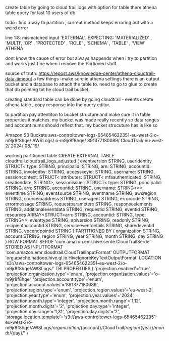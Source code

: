 create table by going to cloud trail logs with option for table there
athena table query for last 10 users of db.

todo : find a way to partition , current method keeps erroring out with a weird error

line 1:8: mismatched input 'EXTERNAL'. EXPECTING: 'MATERIALIZED' , 'MULTI', 'OR' , 'PROTECTED' , 'ROLE' , 'SCHEMA' , 'TABLE' , 'VIEW' ATHENA

dont know the cause of error but always happends when i try to partition and works just fine when i remove the Partioned stuff..


source of truth: https://repost.aws/knowledge-center/athena-cloudtrail-data-timeout
a few things
-make sure in athena settings there is an output bucket and a database to attach the table to.
need to go to glue to create that db pointing tot he cloud trail bucket.

creating standard table can be done by going cloudtrail - events create athena table , copy response into the query editor.

to partition pay attentiton to bucket structure and make sure it in table properties it matches.
my bucket was made really recently so data ranges and account nums should reflect that.
my bucket strucuture has is like so

Amazon S3
Buckets
aws-controltower-logs-654654622351-eu-west-2
o-m9jr8f8hqe/
AWSLogs/
o-m9jr8f8hqe/
891377180089/
CloudTrail/
eu-west-2/
2024/
08/
19/

working partitioned table
CREATE EXTERNAL TABLE cloudtrail.cloudtrail_logs_adjusted (
  eventversion STRING,
  useridentity STRUCT<
    type: STRING,
    principalid: STRING,
    arn: STRING,
    accountid: STRING,
    invokedby: STRING,
    accesskeyid: STRING,
    username: STRING,
    sessioncontext: STRUCT<
      attributes: STRUCT<
        mfaauthenticated: STRING,
        creationdate: STRING>,
      sessionissuer: STRUCT<
        type: STRING,
        principalid: STRING,
        arn: STRING,
        accountid: STRING,
        username: STRING>>>,
  eventtime STRING,
  eventsource STRING,
  eventname STRING,
  awsregion STRING,
  sourceipaddress STRING,
  useragent STRING,
  errorcode STRING,
  errormessage STRING,
  requestparameters STRING,
  responseelements STRING,
  additionaleventdata STRING,
  requestid STRING,
  eventid STRING,
  resources ARRAY<STRUCT<arn: STRING, accountid: STRING, type: STRING>>,
  eventtype STRING,
  apiversion STRING,
  readonly STRING,
  recipientaccountid STRING,
  serviceeventdetails STRING,
  sharedeventid STRING,
  vpcendpointid STRING
)
PARTITIONED BY (
  organization STRING,
  account STRING,
  region STRING,
  year STRING,
  month STRING,
  day STRING
)
ROW FORMAT SERDE 'com.amazon.emr.hive.serde.CloudTrailSerde'
STORED AS INPUTFORMAT 'com.amazon.emr.cloudtrail.CloudTrailInputFormat'
OUTPUTFORMAT 'org.apache.hadoop.hive.ql.io.HiveIgnoreKeyTextOutputFormat'
LOCATION 's3://aws-controltower-logs-654654622351-eu-west-2/o-m9jr8f8hqe/AWSLogs/'
TBLPROPERTIES (
  'projection.enabled'='true',
  'projection.organization.type'='enum',
  'projection.organization.values'='o-m9jr8f8hqe',
  'projection.account.type'='enum',
  'projection.account.values'='891377180089',
  'projection.region.type'='enum',
  'projection.region.values'='eu-west-2',
  'projection.year.type'='enum',
  'projection.year.values'='2024',
  'projection.month.type'='integer',
  'projection.month.range'='1,12',
  'projection.month.digits'='2',
  'projection.day.type'='integer',
  'projection.day.range'='1,31',
  'projection.day.digits'='2',
  'storage.location.template'='s3://aws-controltower-logs-654654622351-eu-west-2/o-m9jr8f8hqe/AWSLogs/${organization}/${account}/CloudTrail/${region}/${year}/${month}/${day}/'
)